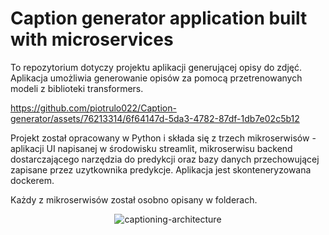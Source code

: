 # Caption generator application built with microservices

To repozytorium dotyczy projektu aplikacji generującej opisy do zdjęć. Aplikacja umożliwia generowanie opisów za pomocą przetrenowanych modeli z biblioteki transformers.

https://github.com/piotrulo022/Caption-generator/assets/76213314/6f64147d-5da3-4782-87df-1db7e02c5b12


Projekt został opracowany w Python i składa się z trzech mikroserwisów - aplikacji UI napisanej w środowisku streamlit, mikroserwisu backend dostarczającego narzędzia do predykcji oraz bazy danych przechowującej zapisane przez uzytkownika predykcje. Aplikacja jest skonteneryzowana dockerem.

Każdy z mikroserwisów został osobno opisany w folderach.

<center>

  ![captioning-architecture](https://github.com/piotrulo022/Caption-generator/assets/76213314/e1b8f9e8-59a7-4708-b545-f4b5b575cd68)

</center>
